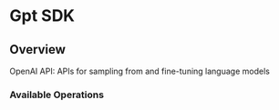 # Gpt SDK

## Overview

OpenAI API: APIs for sampling from and fine-tuning language models

### Available Operations

